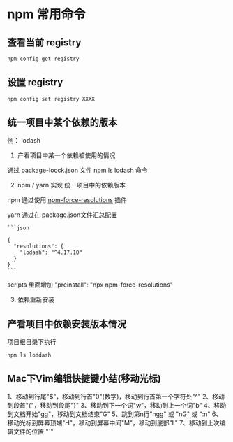 # npm 常用命令

## 查看当前 registry

``` sh
npm config get registry 
```

## 设置 registry

``` sh
npm config set registry XXXX
```

## 统一项目中某个依赖的版本

例： lodash

1. 产看项目中某一个依赖被使用的情况

  通过 package-locck.json 文件
  npm ls lodash 命令

2. npm / yarn 实现 统一项目中的依赖版本

  npm 通过使用 [npm-force-resolutions](https://www.npmjs.com/package/npm-force-resolutions) 插件

  yarn 通过在 package.json文件汇总配置

    ```json

    {
      "resolutions": {
        "lodash": "^4.17.10"
      }
    }
    ```
  scripts 里面增加  "preinstall": "npx npm-force-resolutions"

3. 依赖重新安装


## 产看项目中依赖安装版本情况

项目根目录下执行

``` node
npm ls loddash
```

## Mac下Vim编辑快捷键小结(移动光标)

1、移动到行尾"$"，移动到行首"0"(数字)，移动到行首第一个字符处"^"
2、移动到段首"{"，移动到段尾"}"
3、移动到下一个词"w"，移动到上一个词"b"
4、移动到文档开始"gg"，移动到文档结束"G"
5、跳到第n行"ngg" 或 "nG" 或 ":n"
6、移动光标到屏幕顶端"H"，移动到屏幕中间"M"，移动到底部"L"
7、移动到上次编辑文件的位置 "`"